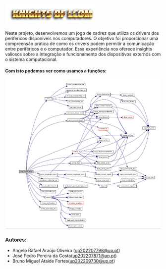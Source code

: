<img src="proj/doc/logo.png" alt="logo" width="300"/>

Neste projeto, desenvolvemos um jogo de xadrez que utiliza os drivers dos periféricos disponíveis nos computadores. O objetivo foi proporcionar uma compreensão prática de como os drivers podem permitir a comunicação entre periféricos e o computador. Essa experiência nos oferece insights valiosos sobre a integração e funcionamento dos dispositivos externos com o sistema computacional.

#### Com isto podemos ver como usamos a funções:
![Function Graph](proj/doc/functionGraph.png)
### Autores:

* Angelo Rafael Araújo Oliveira (up202207798@up.pt)
* José Pedro Pereira da Costa(up202207871@up.pt)
* Bruno Miguel Ataide Fortes(up202209730@up.pt)
